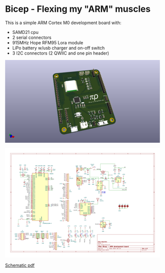 # Bicep - Flexing my "ARM" muscles

This is a simple ARM Cortex M0 development board with:
* SAMD21 cpu
* 2 serial connectors
* 915MHz Hope RFM95 Lora module
* LiPo battery w/usb charger and on-off switch
* 3 I2C connectors (2 QWIIC and one pin header)

![PCB](v1.0.bicep.png)

![Schematic](v1.0.bicep.svg)

[Schematic pdf](v1.0.bicep.pdf)

